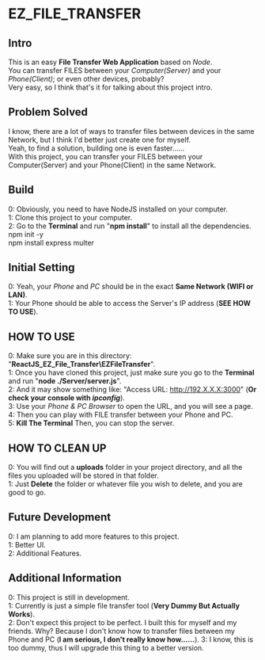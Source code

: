 # EZ_FILE_TRANSFER

## Intro

This is an easy **File Transfer Web Application** based on *Node*.  
You can transfer FILES between your *Computer(Server)* and your *Phone(Client)*; or even other devices, probably?  
Very easy, so I think that's it for talking about this project intro.  

## Problem Solved

I know, there are a lot of ways to transfer files between devices in the same Network, but I think I'd better just create one for myself.  
Yeah, to find a solution, building one is even faster......  
With this project, you can transfer your FILES between your Computer(Server) and your Phone(Client) in the same Network.

## Build

0: Obviously, you need to have NodeJS installed on your computer.  
1: Clone this project to your computer.  
2: Go to the **Terminal** and run "**npm install**" to install all the dependencies.  
    npm init -y  
    npm install express multer

## Initial Setting

0: Yeah, your *Phone* and *PC* should be in the exact **Same Network (WIFI or LAN)**.  
1: Your Phone should be able to access the Server's IP address (**SEE HOW TO USE**).

## HOW TO USE

0: Make sure you are in this directory: "**ReactJS_EZ_File_Transfer\EZFileTransfer**".  
1: Once you have cloned this project, just make sure you go to the **Terminal** and run "**node ./Server/server.js**".  
2: And it may show something like: "Access URL: <http://192.X.X.X:3000>" (**Or check your console with *ipconfig***).  
3: Use your *Phone & PC Browser* to open the URL, and you will see a page.  
4: Then you can play with FILE transfer between your Phone and PC.  
5: **Kill The Terminal** Then, you can stop the server.

## HOW TO CLEAN UP

0: You will find out a **uploads** folder in your project directory, and all the files you uploaded will be stored in that folder.  
1: Just **Delete** the folder or whatever file you wish to delete, and you are good to go.

## Future Development

0: I am planning to add more features to this project.  
1: Better UI.  
2: Additional Features.  

## Additional Information

0: This project is still in development.  
1: Currently is just a simple file transfer tool (**Very Dummy But Actually Works**).  
2: Don't expect this project to be perfect. I built this for myself and my friends. Why? Because I don't know how to transfer files between my Phone and PC (**I am serious, I don't really know how......**).
3: I know, this is too dummy, thus I will upgrade this thing to a better version.
